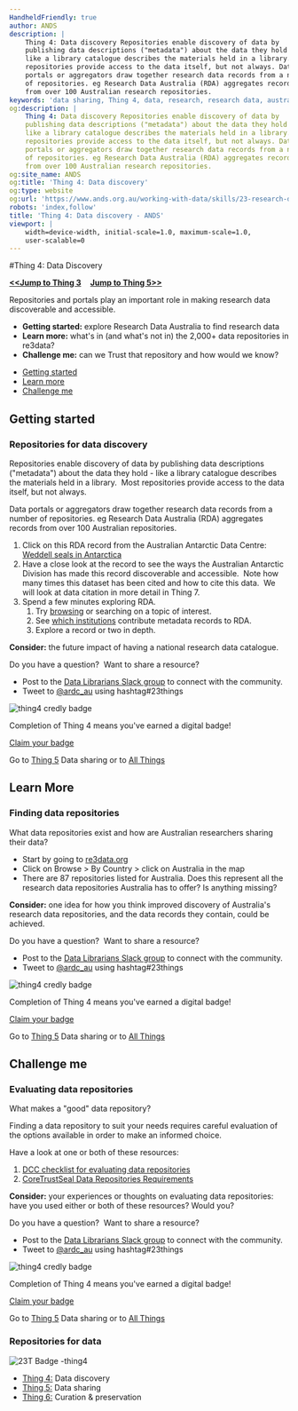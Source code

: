 ```yaml
---
HandheldFriendly: true
author: ANDS
description: |
    Thing 4: Data discovery Repositories enable discovery of data by
    publishing data descriptions ("metadata") about the data they hold -
    like a library catalogue describes the materials held in a library. Most
    repositories provide access to the data itself, but not always. Data
    portals or aggregators draw together research data records from a number
    of repositories. eg Research Data Australia (RDA) aggregates records
    from over 100 Australian research repositories.
keywords: 'data sharing, Thing 4, data, research, research data, australia'
og:description: |
    Thing 4: Data discovery Repositories enable discovery of data by
    publishing data descriptions ("metadata") about the data they hold -
    like a library catalogue describes the materials held in a library. Most
    repositories provide access to the data itself, but not always. Data
    portals or aggregators draw together research data records from a number
    of repositories. eg Research Data Australia (RDA) aggregates records
    from over 100 Australian research repositories.
og:site_name: ANDS
og:title: 'Thing 4: Data discovery'
og:type: website
og:url: 'https://www.ands.org.au/working-with-data/skills/23-research-data-things/all23/thing-4'
robots: 'index,follow'
title: 'Thing 4: Data discovery - ANDS'
viewport: |
    width=device-width, initial-scale=1.0, maximum-scale=1.0,
    user-scalable=0
---
```

#Thing 4: Data Discovery

**[&lt;&lt;Jump to Thing 3](thing-3.md) &nbsp; &nbsp; [Jump to Thing 5&gt;&gt;](thing-5.md)**

Repositories and portals play an important role in making research data
discoverable and accessible.

-   **Getting started:** explore Research Data Australia to find
    research data
-   **Learn more:** what's in (and what's not in) the 2,000+ data
    repositories in re3data?
-   **Challenge me:** can we Trust that repository and how would we
    know?


* [Getting started](#getting-started)
* [Learn more](#learn-more)
* [Challenge me](#challenge-me)

## Getting started 

### Repositories for data discovery

Repositories enable discovery of data by publishing data descriptions
("metadata") about the data they hold - like a library catalogue
describes the materials held in a library.  Most repositories provide
access to the data itself, but not always.

Data portals or aggregators draw together research data records from a
number of repositories. eg Research Data Australia (RDA) aggregates
records from over 100 Australian repositories.

1.  Click on this RDA record from the Australian Antarctic Data Centre:
    [Weddell seals in
    Antarctica](https://researchdata.ands.org.au/measuring-effects-human-leptonychotes-weddellii/699460 "Weddell Seals")
2.  Have a close look at the record to see the ways the Australian
    Antarctic Division has made this record discoverable and
    accessible.  Note how many times this dataset has been cited and how
    to cite this data.  We will look at data citation in more detail in
    Thing 7.
3.  Spend a few minutes exploring RDA.
    1.  Try
        [browsing](https://researchdata.ands.org.au/subjects "Browse subjects in Research Data Australia")
        or searching on a topic of interest.
    2.  See [which
        institutions](https://researchdata.ands.org.au/contributors "Research Data Australia - contributors")
        contribute metadata records to RDA.
    3.  Explore a record or two in depth.

**Consider:** the future impact of having a national research data
catalogue.

Do you have a question?  Want to share a resource?
- Post to the [Data Librarians Slack group](https://tiny.cc/data-librarians) to connect with the community.
- Tweet to [@ardc_au](https://twitter.com/ARDC_AU) using hashtag#23things

![thing4 credly
badge](https://www.ands.org.au/__data/assets/image/0003/516513/Badge-thing4.png)

</div>

Completion of Thing 4 means you've earned a digital badge!

[Claim your badge](https://credly.com/claim/66841/F9B-8BDC-B55)

Go to [Thing 5](thing-5.md)
Data sharing or to [All Things](index.md)

## Learn More 

### Finding data repositories

What data repositories exist and how are Australian researchers sharing
their data?

-   Start by going to [re3data.org](http://www.re3data.org/)
-   Click on Browse &gt; By Country &gt; click on Australia in the map
-   There are 87 repositories listed for Australia. Does this represent
    all the research data repositories Australia has to offer? Is
    anything missing?

**Consider:** one idea for how you think improved discovery of
Australia's research data repositories, and the data records they
contain, could be achieved.

Do you have a question?  Want to share a resource?
- Post to the [Data Librarians Slack group](https://tiny.cc/data-librarians) to connect with the community.
- Tweet to [@ardc_au](https://twitter.com/ARDC_AU) using hashtag#23things

![thing4 credly
badge](https://www.ands.org.au/__data/assets/image/0003/516513/Badge-thing4.png)

</div>

Completion of Thing 4 means you've earned a digital badge!

[Claim your badge](https://credly.com/claim/66841/F9B-8BDC-B55)

Go to [Thing 5](thing-5.md)
Data sharing or to [All Things](index.md)

## Challenge me

### Evaluating data repositories

What makes a "good" data repository?

Finding a data repository to suit your needs requires careful evaluation
of the options available in order to make an informed choice.

Have a look at one or both of these resources:

1.  [DCC checklist for evaluating data
    repositories](http://www.dcc.ac.uk/resources/how-guides-checklists/where-keep-research-data "DCC checklist for evaluating repositories")
2.  [CoreTrustSeal Data Repositories
    Requirements](https://www.coretrustseal.org/why-certification/requirements/ "Core Trust Seal")

**Consider:** your experiences or thoughts on evaluating data
repositories: have you used either or both of these resources? Would
you?

Do you have a question?  Want to share a resource?
- Post to the [Data Librarians Slack group](https://tiny.cc/data-librarians) to connect with the community.
- Tweet to [@ardc_au](https://twitter.com/ARDC_AU) using hashtag#23things



![thing4 credly
badge](https://www.ands.org.au/__data/assets/image/0003/516513/Badge-thing4.png)


Completion of Thing 4 means you've earned a digital badge!

[Claim your badge](https://credly.com/claim/66841/F9B-8BDC-B55)


Go to [Thing 5](thing-5.md)
Data sharing or to [All Things](index.md)

### Repositories for data

![23T Badge
-thing4](https://www.ands.org.au/__data/assets/image/0005/494114/23T-Badge-thing4.png)

-   [Thing 4:](thing-4.md) Data discovery
-   [Thing 5:](thing-5.md) Data sharing
-   [Thing 6:](thing-6.md) Curation & preservation
